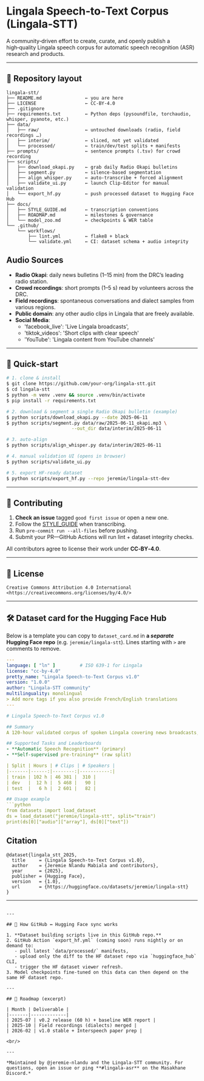 # Lingala Speech‑to‑Text Corpus (Lingala‑STT)

A community‑driven effort to create, curate, and openly publish a high‑quality Lingala speech corpus for automatic speech recognition (ASR) research and products.

---

## 📁 Repository layout

```
lingala-stt/
├── README.md                ← you are here
├── LICENSE                  ← CC‑BY‑4.0
├── .gitignore
├── requirements.txt         ← Python deps (pysoundfile, torchaudio, whisper, pyanote, etc.)
├── data/
│   ├── raw/                 ← untouched downloads (radio, field recordings …)
│   ├── interim/             ← sliced, not yet validated
│   └── processed/           ← train/dev/test splits + manifests
├── prompts/                 ← sentence prompts (.tsv) for crowd recording
├── scripts/
│   ├── download_okapi.py    ← grab daily Radio Okapi bulletins
│   ├── segment.py           ← silence‑based segmentation
│   ├── align_whisper.py     ← auto‑transcribe + forced alignment
│   ├── validate_ui.py       ← launch Clip‑Editor for manual validation
│   └── export_hf.py         ← push processed dataset to Hugging Face Hub
├── docs/
│   ├── STYLE_GUIDE.md       ← transcription conventions
│   ├── ROADMAP.md           ← milestones & governance
│   └── model_zoo.md         ← checkpoints & WER table
└── .github/
    └── workflows/
        ├── lint.yml         ← flake8 + black
        └── validate.yml     ← CI: dataset schema + audio integrity
```

## Audio Sources
- **Radio Okapi**: daily news bulletins (1–15 min) from the DRC’s leading radio station.
- **Crowd recordings**: short prompts (1–5 s) read by volunteers across the DRC.
- **Field recordings**: spontaneous conversations and dialect samples from various regions.
- **Public domain**: any other audio clips in Lingala that are freely available.
 - **Social Media**: 
    -  'facebook_live': 'Live Lingala broadcasts',
    -  'tiktok_videos': 'Short clips with clear speech'
    -  'YouTube': 'Lingala content from YouTube channels'
---

## 🚀 Quick‑start

```bash
# 1. clone & install
$ git clone https://github.com/your‑org/lingala-stt.git
$ cd lingala-stt
$ python -m venv .venv && source .venv/bin/activate
$ pip install -r requirements.txt

# 2. download & segment a single Radio Okapi bulletin (example)
$ python scripts/download_okapi.py --date 2025-06-11  
$ python scripts/segment.py data/raw/2025‑06‑11_okapi.mp3 \
                        --out_dir data/interim/2025‑06‑11

# 3. auto‑align
$ python scripts/align_whisper.py data/interim/2025‑06‑11  

# 4. manual validation UI (opens in browser)
$ python scripts/validate_ui.py

# 5. export HF‑ready dataset
$ python scripts/export_hf.py --repo jeremie/lingala-stt-dev
```

---

## 🤝 Contributing

1. **Check an issue** tagged `good first issue` or open a new one.
2. Follow the [STYLE\_GUIDE](docs/STYLE_GUIDE.md) when transcribing.
3. Run `pre-commit run --all-files` before pushing.
4. Submit your PR—GitHub Actions will run lint + dataset integrity checks.

All contributors agree to license their work under **CC‑BY‑4.0**.

---

## 📜 License

```
Creative Commons Attribution 4.0 International
<https://creativecommons.org/licenses/by/4.0/>
```

---

## 🛠️ Dataset card for the Hugging Face Hub

Below is a template you can copy to `dataset_card.md` in **a *separate* Hugging Face repo** (e.g. `jeremie/lingala-stt`).
Lines starting with `>` are comments to remove.

````yaml
---
language: [ "ln" ]         # ISO 639‑1 for Lingala
license: "cc-by-4.0"
pretty_name: "Lingala Speech‑to‑Text Corpus v1.0"
version: "1.0.0"
author: "Lingala‑STT community"
multilinguality: monolingual
> Add more tags if you also provide French/English translations
---

# Lingala Speech‑to‑Text Corpus v1.0

## Summary
A 120‑hour validated corpus of spoken Lingala covering news broadcasts, crowd‑read prompts, and conversational speech.  Each clip is 1–15 seconds long, 48 kHz WAV, with orthographic transcription in standard Lingala.

## Supported Tasks and Leaderboards
- **Automatic Speech Recognition** (primary)
- **Self‑supervised pre‑training** (raw split)

| Split | Hours | # Clips | # Speakers |
|-------|------:|--------:|-----------:|
| train | 102 h | 46 381 |  310 |
| dev   |  12 h |  5 468 |   90 |
| test  |   6 h |  2 601 |   82 |

## Usage example
```python
from datasets import load_dataset
ds = load_dataset("jeremie/lingala-stt", split="train")
print(ds[0]["audio"]["array"], ds[0]["text"])
````

## Citation

```
@dataset{lingala_stt_2025,
  title     = {Lingala Speech‑to‑Text Corpus v1.0},
  author    = {Jeremie Nlandu Mabiala and contributors},
  year      = {2025},
  publisher = {Hugging Face},
  version   = {1.0},
  url       = {https://huggingface.co/datasets/jeremie/lingala-stt}
}
```

---

```

---

## 🔄 How GitHub ↔︎ Hugging Face sync works

1. **Dataset building scripts live in this GitHub repo.**
2. GitHub Action `export_hf.yml` (coming soon) runs nightly or on demand to:
   - pull latest `data/processed/` manifests,
   - upload only the diff to the HF dataset repo via `huggingface_hub` CLI,
   - trigger the HF dataset viewer refresh.
3. Model checkpoints fine‑tuned on this data can then depend on the same HF dataset repo.

---

## 📅 Roadmap (excerpt)

| Month | Deliverable |
|-------|-------------|
| 2025‑07 | v0.2 release (60 h) + baseline WER report |
| 2025‑10 | Field recordings (dialects) merged |
| 2026‑02 | v1.0 stable + Interspeech paper prep |

<br/>

---

*Maintained by @jeremie‑nlandu and the Lingala‑STT community. For questions, open an issue or ping **#lingala-asr** on the Masakhane Discord.*

```
